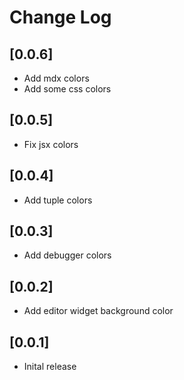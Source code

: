 # Change Log


## [0.0.6]
- Add mdx colors
- Add some css colors

## [0.0.5]
- Fix jsx colors

## [0.0.4]
- Add tuple colors

## [0.0.3]
- Add debugger colors

## [0.0.2]
- Add editor widget background color

## [0.0.1]
- Inital release
